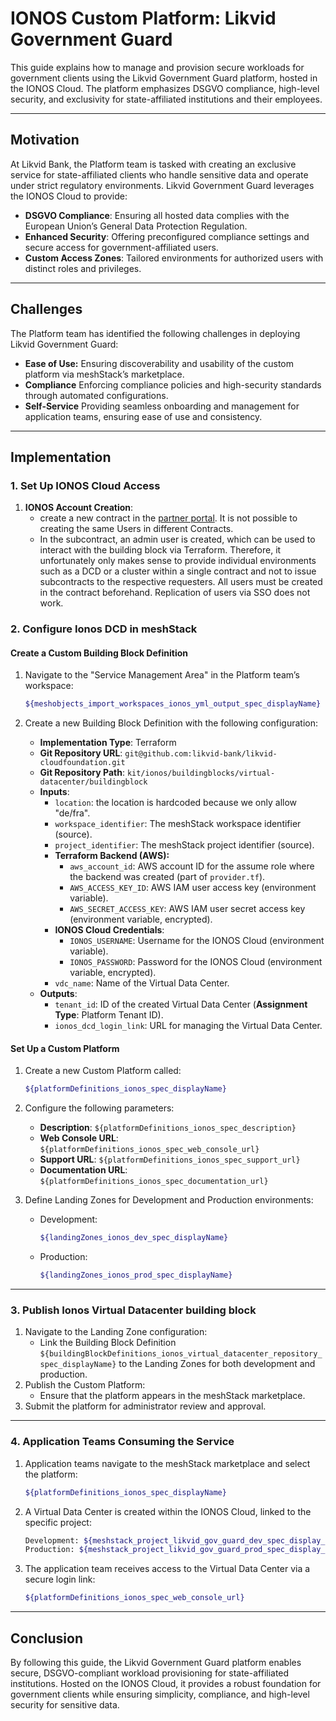 # IONOS Custom Platform: Likvid Government Guard

This guide explains how to manage and provision secure workloads for government clients using the Likvid Government Guard platform, hosted in the IONOS Cloud. The platform emphasizes DSGVO compliance, high-level security, and exclusivity for state-affiliated institutions and their employees.

---

## Motivation

At Likvid Bank, the Platform team is tasked with creating an exclusive service for state-affiliated clients who handle sensitive data and operate under strict regulatory environments. Likvid Government Guard leverages the IONOS Cloud to provide:

- **DSGVO Compliance**: Ensuring all hosted data complies with the European Union’s General Data Protection Regulation.
- **Enhanced Security**: Offering preconfigured compliance settings and secure access for government-affiliated users.
- **Custom Access Zones**: Tailored environments for authorized users with distinct roles and privileges.

---

## Challenges

The Platform team has identified the following challenges in deploying Likvid Government Guard:

- **Ease of Use:** Ensuring discoverability and usability of the custom platform via meshStack’s marketplace.
- **Compliance** Enforcing compliance policies and high-security standards through automated configurations.
- **Self-Service** Providing seamless onboarding and management for application teams, ensuring ease of use and consistency.

---

## Implementation

### 1. Set Up IONOS Cloud Access

1. **IONOS Account Creation**:
   - create a new contract in the [partner portal](https://partner.ionos.com). It is not possible to creating the same Users in different Contracts.
   - In the subcontract, an admin user is created, which can be used to interact with the building block via Terraform.
     Therefore, it unfortunately only makes sense to provide individual environments such as a DCD or a cluster within a single contract and not to issue subcontracts to the respective requesters.
     All users must be created in the contract beforehand. Replication of users via SSO does not work.

### 2. Configure Ionos DCD in meshStack

#### Create a Custom Building Block Definition

1. Navigate to the "Service Management Area" in the Platform team’s workspace:
   ```bash
   ${meshobjects_import_workspaces_ionos_yml_output_spec_displayName}
   ```

2. Create a new Building Block Definition with the following configuration:
   - **Implementation Type**: Terraform
   - **Git Repository URL**: `git@github.com:likvid-bank/likvid-cloudfoundation.git`
   - **Git Repository Path**: `kit/ionos/buildingblocks/virtual-datacenter/buildingblock`
   - **Inputs**:
     - `location`: the location is hardcoded because we only allow "de/fra".
     - `workspace_identifier`: The meshStack workspace identifier (source).
     - `project_identifier`: The meshStack project identifier (source).
     - **Terraform Backend (AWS):**
       - `aws_account_id`: AWS account ID for the assume role where the backend was created (part of `provider.tf`).
       - `AWS_ACCESS_KEY_ID`: AWS IAM user access key (environment variable).
       - `AWS_SECRET_ACCESS_KEY`: AWS IAM user secret access key (environment variable, encrypted).
     - **IONOS Cloud Credentials**:
       - `IONOS_USERNAME`: Username for the IONOS Cloud (environment variable).
       - `IONOS_PASSWORD`: Password for the IONOS Cloud (environment variable, encrypted).
     - `vdc_name`: Name of the Virtual Data Center.
   - **Outputs**:
     - `tenant_id`: ID of the created Virtual Data Center (**Assignment Type**: Platform Tenant ID).
     - `ionos_dcd_login_link`: URL for managing the Virtual Data Center.

#### Set Up a Custom Platform

1. Create a new Custom Platform called:
   ```bash
   ${platformDefinitions_ionos_spec_displayName}
   ```

2. Configure the following parameters:
   - **Description**: `${platformDefinitions_ionos_spec_description}`
   - **Web Console URL**: `${platformDefinitions_ionos_spec_web_console_url}`
   - **Support URL**: `${platformDefinitions_ionos_spec_support_url}`
   - **Documentation URL**: `${platformDefinitions_ionos_spec_documentation_url}`

3. Define Landing Zones for Development and Production environments:
   - Development:
     ```bash
     ${landingZones_ionos_dev_spec_displayName}
     ```
   - Production:
     ```bash
     ${landingZones_ionos_prod_spec_displayName}
     ```

---

### 3. Publish Ionos Virtual Datacenter building block

1. Navigate to the Landing Zone configuration:
   - Link the Building Block Definition `${buildingBlockDefinitions_ionos_virtual_datacenter_repository_spec_displayName}` to the Landing Zones for both development and production.
2. Publish the Custom Platform:
   - Ensure that the platform appears in the meshStack marketplace.
3. Submit the platform for administrator review and approval.

---

### 4. Application Teams Consuming the Service

1. Application teams navigate to the meshStack marketplace and select the platform:
   ```bash
   ${platformDefinitions_ionos_spec_displayName}
   ```

2. A Virtual Data Center is created within the IONOS Cloud, linked to the specific project:
   ```bash
   Development: ${meshstack_project_likvid_gov_guard_dev_spec_display_name}
   Production: ${meshstack_project_likvid_gov_guard_prod_spec_display_name}
   ```
4. The application team receives access to the Virtual Data Center via a secure login link:
   ```bash
   ${platformDefinitions_ionos_spec_web_console_url}
   ```

---

## Conclusion

By following this guide, the Likvid Government Guard platform enables secure, DSGVO-compliant workload provisioning for state-affiliated institutions. Hosted on the IONOS Cloud, it provides a robust foundation for government clients while ensuring simplicity, compliance, and high-level security for sensitive data.
